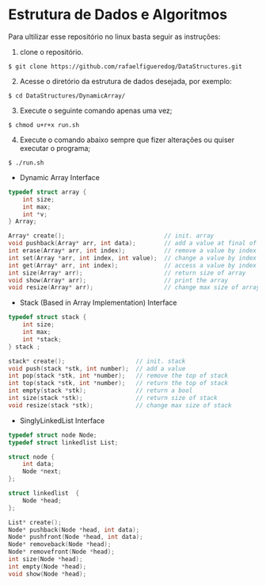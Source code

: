 # Estrutura de Dados e Algoritmos

Para ultilizar esse repositório no linux basta seguir as instruções:

1. clone o repositório. 

~~~console
$ git clone https://github.com/rafaelfigueredog/DataStructures.git
~~~

2. Acesse o diretório da estrutura de dados desejada, 
por exemplo:

~~~console
$ cd DataStructures/DynamicArray/
~~~

3. Execute o seguinte comando apenas uma vez;  
~~~console
$ chmod u+r+x run.sh 
~~~

4. Execute o comando abaixo sempre que fizer alterações ou quiser executar o programa; 
~~~console
$ ./run.sh 
~~~


- Dynamic Array Interface
~~~ C 
typedef struct array {
	int size;
	int max;
	int *v;
} Array;

Array* create();                            // init. array
void pushback(Array* arr, int data);        // add a value at final of aray
int erase(Array* arr, int index);           // remove a value by index
int set(Array *arr, int index, int value);  // change a value by index
int get(Array* arr, int index);             // access a value by index
int size(Array* arr);                       // return size of array
void show(Array* arr);                      // print the array
void resize(Array* arr);                    // change max size of array
~~~


- Stack (Based in Array Implementation) Interface

~~~ C 
typedef struct stack {
    int size;
    int max; 
    int *stack; 
} stack ; 

stack* create();                    // init. stack
void push(stack *stk, int number);  // add a value 
int pop(stack *stk, int *number);   // remove the top of stack
int top(stack *stk, int *number);   // return the top of stack
int empty(stack *stk);              // return a bool
int size(stack *stk);               // return size of stack
void resize(stack *stk);            // change max size of stack
~~~

- SinglyLinkedList Interface

~~~C
typedef struct node Node; 
typedef struct linkedlist List; 

struct node {
    int data; 
    Node *next; 
};

struct linkedlist  {
    Node *head; 
};

List* create(); 
Node* pushback(Node *head, int data); 
Node* pushfront(Node *head, int data); 
Node* removeback(Node *head); 
Node* removefront(Node *head); 
int size(Node *head); 
int empty(Node *head); 
void show(Node *head); 
~~~
